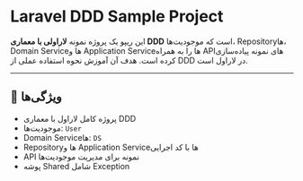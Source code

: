 
# Laravel DDD Sample Project

این ریپو یک پروژه نمونه **لاراولی با معماری DDD** است که موجودیت‌ها، Repositoryها، Domain Serviceها و Application Serviceها را به همراه APIهای نمونه پیاده‌سازی کرده است. هدف آن آموزش نحوه استفاده عملی از DDD در لاراول است.

---

## 📌 ویژگی‌ها

- پروژه کامل لاراول با معماری DDD
- موجودیت‌ها: `User`
- Domain Serviceها: `DS`
- Repositoryها و Application Serviceها با کد اجرایی
- API نمونه برای مدیریت موجودیت‌ها
- پوشه Shared شامل  Exception



